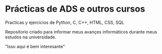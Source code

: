 # Prácticas de ADS e outros cursos
 Practicas y ejercicios de Python, C, C++, HTML, CSS, SQL

Repositorio criado para informar meus avançes informáticos durante meus estudos na universidade. 

"Isso aqui é bem interesante"
